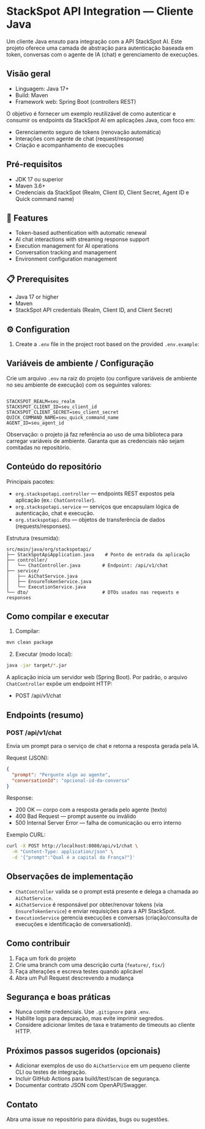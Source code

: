 # StackSpot API Integration — Cliente Java

Um cliente Java enxuto para integração com a API StackSpot AI. Este projeto oferece uma camada de abstração para autenticação baseada em token, conversas com o agente de IA (chat) e gerenciamento de execuções.

## Visão geral

- Linguagem: Java 17+
- Build: Maven
- Framework web: Spring Boot (controllers REST)

O objetivo é fornecer um exemplo reutilizável de como autenticar e consumir os endpoints da StackSpot AI em aplicações Java, com foco em:
- Gerenciamento seguro de tokens (renovação automática)
- Interações com agente de chat (request/response)
- Criação e acompanhamento de execuções

## Pré-requisitos

- JDK 17 ou superior
- Maven 3.6+
- Credenciais da StackSpot (Realm, Client ID, Client Secret, Agent ID e Quick command name)


## 🚀 Features

- Token-based authentication with automatic renewal
- AI chat interactions with streaming response support
- Execution management for AI operations
- Conversation tracking and management
- Environment configuration management

## 📋 Prerequisites

- Java 17 or higher
- Maven
- StackSpot API credentials (Realm, Client ID, and Client Secret)

## ⚙️ Configuration

1. Create a `.env` file in the project root based on the provided `.env.example`:

## Variáveis de ambiente / Configuração

Crie um arquivo `.env` na raiz do projeto (ou configure variáveis de ambiente no seu ambiente de execução) com os seguintes valores:

```

STACKSPOT_REALM=seu_realm
STACKSPOT_CLIENT_ID=seu_client_id
STACKSPOT_CLIENT_SECRET=seu_client_secret
QUICK_COMMAND_NAME=seu_quick_command_name
AGENT_ID=seu_agent_id

```

Observação: o projeto já faz referência ao uso de uma biblioteca para carregar variáveis de ambiente. Garanta que as credenciais não sejam comitadas no repositório.

## Conteúdo do repositório

Principais pacotes:

- `org.stackspotapi.controller` — endpoints REST expostos pela aplicação (ex.: `ChatController`).
- `org.stackspotapi.service` — serviços que encapsulam lógica de autenticação, chat e execução.
- `org.stackspotapi.dto` — objetos de transferência de dados (requests/responses).

Estrutura (resumida):
```
src/main/java/org/stackspotapi/
├── StackSpotApiApplication.java    # Ponto de entrada da aplicação
├── controller/
│   └── ChatController.java        # Endpoint: /api/v1/chat
├── service/
│   ├── AiChatService.java
│   ├── EnsureTokenService.java
│   └── ExecutionService.java
└── dto/                           # DTOs usados nas requests e responses
```

## Como compilar e executar

1. Compilar:

```bash
mvn clean package
```

2. Executar (modo local):

```bash
java -jar target/*.jar
```

A aplicação inicia um servidor web (Spring Boot). Por padrão, o arquivo `ChatController` expõe um endpoint HTTP:

- POST /api/v1/chat

## Endpoints (resumo)

### POST /api/v1/chat
Envia um prompt para o serviço de chat e retorna a resposta gerada pela IA.

Request (JSON):

```json
{
  "prompt": "Pergunte algo ao agente",
  "conversationId": "opcional-id-da-conversa"
}
```

Response:
- 200 OK — corpo com a resposta gerada pelo agente (texto)
- 400 Bad Request — prompt ausente ou inválido
- 500 Internal Server Error — falha de comunicação ou erro interno

Exemplo CURL:

```bash
curl -X POST http://localhost:8080/api/v1/chat \
  -H "Content-Type: application/json" \
  -d '{"prompt":"Qual é a capital da França?"}'
```

## Observações de implementação

- `ChatController` valida se o prompt está presente e delega a chamada ao `AiChatService`.
- `AiChatService` é responsável por obter/renovar tokens (via `EnsureTokenService`) e enviar requisições para a API StackSpot.
- `ExecutionService` gerencia execuções e conversas (criação/consulta de execuções e identificação de conversationId).

## Como contribuir

1. Faça um fork do projeto
2. Crie uma branch com uma descrição curta (`feature/`, `fix/`)
3. Faça alterações e escreva testes quando aplicável
4. Abra um Pull Request descrevendo a mudança

## Segurança e boas práticas

- Nunca comite credenciais. Use `.gitignore` para `.env`.
- Habilite logs para depuração, mas evite imprimir segredos.
- Considere adicionar limites de taxa e tratamento de timeouts ao cliente HTTP.

## Próximos passos sugeridos (opcionais)

- Adicionar exemplos de uso do `AiChatService` em um pequeno cliente CLI ou testes de integração.
- Incluir GitHub Actions para build/test/scan de segurança.
- Documentar contrato JSON com OpenAPI/Swagger.

## Contato

Abra uma issue no repositório para dúvidas, bugs ou sugestões.

